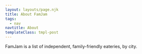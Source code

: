 ```yaml
---
layout: layouts/page.njk
title: About FamJam
tags:
  - nav
navtitle: About
templateClass: tmpl-post
---
```


FamJam is a list of independent, family-friendly eateries, by city.
